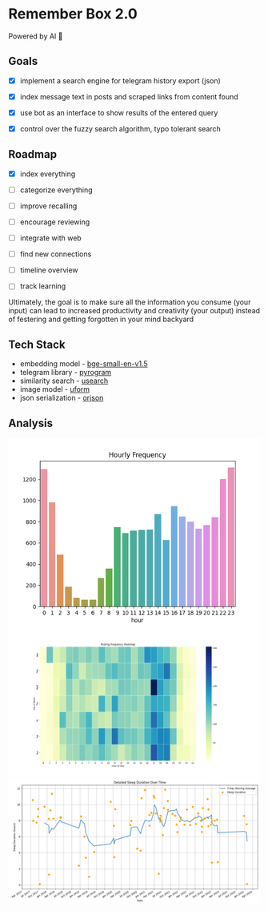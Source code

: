 # Remember Box 2.0

Powered by AI 🚀

## Goals

- [x] implement a search engine for telegram history export (json)
- [x] index message text in posts and scraped links from content found
- [x] use bot as an interface to show results of the entered query
- [x] control over the fuzzy search algorithm, typo tolerant search



## Roadmap

- [x] index everything
- [ ] categorize everything
- [ ] improve recalling
- [ ] encourage reviewing
- [ ] integrate with web
- [ ] find new connections
- [ ] timeline overview
- [ ] track learning


Ultimately, the goal is to make sure all the information you consume (your input) can lead to increased productivity and creativity (your output) instead of festering and getting forgotten in your mind backyard


## Tech Stack

- embedding model - [bge-small-en-v1.5](https://huggingface.co/BAAI/bge-small-en-v1.5)
- telegram library - [pyrogram](https://github.com/pyrogram/pyrogram)
- similarity search - [usearch](https://github.com/unum-cloud/usearch)
- image model - [uform](https://github.com/unum-cloud/uform)
- json serialization - [orjson](https://github.com/ijl/orjson)

## Analysis

![hourly frequency](/results/hourly_freq.png "hourly frequency")
![post frequency](/results/post_freq.png "post frequency")
![sleep duration](/results/7ma-sleep.png "sleep duration")
